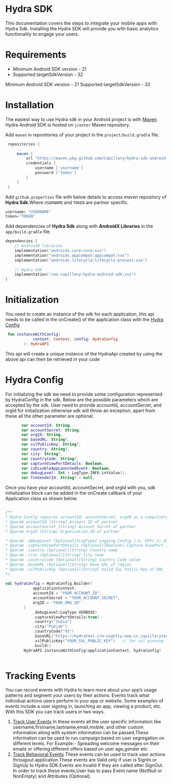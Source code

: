 # Hydra SDK

This documentation covers the steps to integrate your mobile apps with Hydra Sdk. Installing the Hydra SDK will provide you with basic analytics functionality to engage your users. 

# Requirements

- Minimum Android SDK version - 21
- Supported targetSdkVersion - 32


Minimum Android SDK version - 21
Supported targetSdkVersion - 32

# Installation

The easiest way to use Hydra sdk in your Android project is with [Maven](https://maven.apache.org/). Hydra Android SDK is hosted on `jcenter` Maven repository.

Add `maven` in repositories of your project in the `project/build.gradle` file.

```gradle
 repositories {
     ..
     maven {
         url "https://maven.pkg.github.com/Capillary/hydra-sdk-android-maven"
         credentials {
             username ['username']
             password ['token']
         }
     }
 }
```   
 Add `github.properties` file with below details to access maven repository of **Hydra Sdk**.Where `USERNAME` and `TOKEN` are partner specific.
 
```kotlin
username= "USERNAME"
token="TOKEN"
```
 
 Add dependencies of **Hydra Sdk** along with **AndroidX Libraries** in the `app/build.gradle` file.
 
 ```kotlin
 dependencies {
     // AndroidX libraries
     implementation("androidx.core:core:xxx")
     implementation("androidx.appcompat:appcompat:xxx")
     implementation("androidx.lifecycle:lifecycle-process:xxx")
     
     // Hydra Sdk
     implementation("com.capillary:hydra-android-sdk:xxx")
 }
 ```
 
# Initialization

You need to create an instance of the sdk for each application, this api needs to be called in the onCreate() of the application class with the [Hydra Config](README.md#hydra-config)

```kotlin
 fun instanceWithConfig(
            context: Context, config: HydraConfig
        ): HydraAPI
```
This api will create a unique instance of the HydraApi created by using the above api can then be retrieved in your code 

# Hydra Config
For initializing the sdk we need to provide some configuration represented by HydraConfig in the sdk. Below are the possible parameters which are accepted by the sdk. User need to provide accountId, accountSecret, and orgId for initialization otherwise sdk will throw an exception, apart from these all the other parameter are optional. 

```kotlin
       var accountId: String,
       var accountSecret: String,
       var orgID: String,
       var baseURL: String?,
       var sslPublicKey: String?,
       var country: String?,
       var city: String?,
       var countryCode: String?,
       var captureViewPortDetails: Boolean,
       var isDisableAppLaunchedEvent: Boolean,
       var debugLevel: Int = LogType.INFO.intValue(),
       var fcmSenderId: String? = null,
```

Once you have your accountId, accountSecret, and orgId with you, sdk initialization block can be added in the onCreate callback of your Application class as shown below.
```kotlin

/**
* Hydra Config requires accountId, accountSecret, orgID as a compulsory fields else Exception will be thrown.
* @param accountId [String] Account ID of partner
* @param accountSecret [String] Account Secret of partner
* @param orgID [String] Organization ID of partner

* @param .debugLevel (Optional)[LogType] Logging Config i.e. OFF(-1),INFO(0),DEBUG(1),VERBOSE(2).
* @param .captureViewPortDetails (Optional)[Boolean] Capture ViewPort information.
* @param .country (Optional)[String] Country name
* @param .city (Optional)[String] City name
* @param .countryCode (Optional)[String] Country Code value
* @param .baseURL (Optional)[String] Base URL of region 
* @param .sslPublicKey (Optional)[String] Valid SSL Public Key of URL
*/
  
val hydraConfig = HydraConfig.Builder(
            applicationContext,
            accountId = "YOUR_ACCOUNT_ID",
            accountSecret = "YOUR_ACCOUNT_SECRET",
            orgID = "YOUR_ORG_ID"
        )
            .debugLevel(LogType.VERBOSE) 
            .captureViewPortDetails(true)
            .country("India")
            .city("Punjab")
            .countryCode("91")
            .baseURL("https://hydratest.crm-nightly-new.cc.capillarytech.com/")
            .sslPublicKey("YOUR_SSL_PUBLIC_KEY")   // for ssl pinning
            .build()
        HydraAPI.instanceWithConfig(applicationContext, hydraConfig)
        
  ```

# Tracking Events
You can record events with Hydra to learn more about your app’s usage patterns and segment your users by their actions.
Events track what individual actions users perform in your app or website. Some examples of events include a user signing in, launching an app, viewing a product, etc. With this SDK you can track users in two ways.

1. [Track User Events](track-user-events.md#track-user-events) In these events all the user specific information like username,firstname,lastname,email,mobile, and other custom information along with system information can be passed.These information can be used to run campaign based on user segregation on different levels.
For Example:- Spreading welcome messages on their emails or offering different offers based on user age,gender etc.
2. [Track Behavioral Events](track-behavioral-events.md#track-behavioral-events) These events can be used to track user actions througout application.These events are Valid only if user is SignIn or SignUp to Hydra SDK.Events are Invalid if they are called after SignOut. 
In order to track these events,User has to pass Event name (NotNull or NonEmpty) and Attributes (Optional). 
